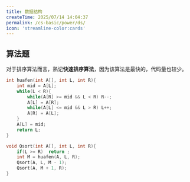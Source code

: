 ```yaml
---
title: 数据结构
createTime: 2025/07/14 14:04:37
permalink: /cs-basic/power/ds/
icon: 'streamline-color:cards'
---
```


## 算法题

对于排序算法而言，熟记**快速排序算法**，因为该算法是最快的，代码量也较少。

```c title="快速排序算法.c"
int huafen(int A[], int L, int R){
    int mid = A[L];
    while(L < R){
        while(A[R] >= mid && L < R) R--;
        A[L] = A[R];
        while(A[L] <= mid && L > R) L++;
        A[R] = A[L];
    }
    A[L] = mid;
    return L;
}

void Qsort(int A[], int L, int R){
    if(L >= R)  return ;
    int M = huafen(A, L, R);
    Qsort(A, L, M - 1);
    Qsort(A, M + 1, R);
}
```